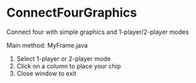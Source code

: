 # ConnectFourGraphics
Connect four with simple graphics and 1-player/2-player modes

Main method: MyFrame.java

1. Select 1-player or 2-player mode
2. Click on a column to place your chip
3. Close window to exit